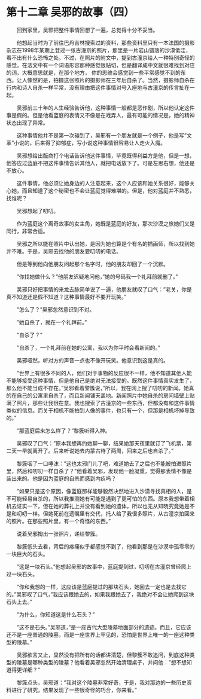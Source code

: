 # 第十二章 吴邪的故事（四）


　　回到家里，吴邪把整件事情回想了一遍，总觉得十分不妥当。

　　他想起当时为了前往巴丹吉林搜索过的资料，那些资料里只有一本法国的摄影杂志在1998年某期上登过一张古潼京的照片，那里是一片岩山错落的沙漠低洼，看不出有什么恐怖之处。不过，在照片的附文中，提到古潼京给人一种特别奇怪的感觉。在法文中有一个词语形容那种感觉很贴切，但是翻译成中文就很难找到对应的词，大概意思就是，在那个地方， 你的思维会感觉到一些平常感觉不到的东西。让人悚然的是，拍摄这张照片的摄影师在三年后自杀了。当然，摄影师自杀在行内和诗人自杀一样平常，没有理由把这件事情对号入座地与古潼京的传言扯在一起。

　　吴邪前三十年的人生经验告诉他，这种事情一般都是恶作剧，所以他认定这件事是假的。但是他看蓝庭的表情又不像是在戏弄人，最有可能的情况是，她的精神状态出现了异常。

　　这种事情他并不是第一次碰到了，吴邪有一个朋友就是一个例子，他是写”文革”小说的，后来得了抑郁症，写小说这种事情很容易让人走火入魔。

　　吴邪想给出版商打个电话告诉他这件事情，毕竟既得利益方是他，但是一想，他答应过蓝庭不把这件事情告诉其他人，就把电话放下了。可是左思右想，他还是不放心。

　　这件事情，他必须让她身边的人注意起来，这个人应该和她关系很好，能够关心她，而且知道了这个秘密也不会让蓝庭觉得难堪的。但是，他对蓝庭并不熟悉，找谁呢？

　　吴邪想起了叨叨。

　　作为蓝庭这个离奇故事的女主角，她既是蓝庭的好友，那次沙漠之旅她们又是同行，非常合适。

　　吴邪之所以能在照片中认出她，是因为她也算是个有名的插画师，所以找到她并不难。于是，吴邪去找他的朋友要叨叨的电话。

　　但是等到他向他朋友问起那个名字时，他的朋友却回了一个沉默。

　　”你找她做什么？”他朋友迟疑地问他，”她的号码我一个礼拜前就删了。”

　　吴邪只好把事情的来龙去脉简单说了一遍，他朋友就叹了口气：”老关，你是真不知道还是假不知道？这种事情最好不要开玩笑。”

　　”怎么了？”吴邪忽然意识到不对。

　　”她自杀了，就在一个礼拜前。”

　　”自杀了？”

　　”自杀了，一个礼拜前在她的公寓，我以为你平时会看新闻的。”

　　吴邪哑然，听对方的声音一点也不像开玩笑。他意识到这是真的。

　　”世界上有很多不同的人，他们对于事物的反应很不一样，他不知道其他人能不能够接受这种事情，但是他自己是绝对无法接受的。既然这件事情真实发生了，那么他不能当成不存在。”吴邪看着黎簇说，”所以，我在网上搜了叨叨的新闻。她真的在自己的公寓里自杀了，而且新闻铺天盖地。新闻照片中她自杀的房间墙壁上贴满了照片，那些让我很在意。我也搜索了古潼京的一些东西，但都没有和这件事情类似的信息。而关于相机不能拍到人像的事件，也只有一个，但那是相机坏掉导致的。”

　　”那蓝庭后来怎么样了？”黎簇听得入神。

　　吴邪叹了口气：”原本我想再约她聊一聊，结果她那天夜里就订了飞机票，第二天一早就离开了。后来听说她去内蒙古待了两周，回来之后也自杀了。”

　　黎簇咽了一口唾沫：”这也太邪门儿了吧，难道她去了之后也不能被拍进照片里，然后和叨叨一样自杀了？”他看着吴邪，发现他一脸凝重，觉得那表情不像是装出来的。他是因为蓝庭的自杀而感到内疚吗？

　　”如果只是这个原因，像蓝庭那样能够毅然决然地进入沙漠寻找真相的人，是不可能轻易自杀的，所以我推测她有可能是遇到了更可怕的东西。原本我想带着相机去证实一下，但在她的葬礼上并没有看到她的遗体，所以也无从知晓究竟她是不是和叨叨一样。但她死前在遗嘱里有交代，托人给了我很多照片，从古潼京拍回来的照片。在那些照片里，有一个奇怪的东西。”

　　说着吴邪掏出一张照片，递给黎簇。

　　黎簇低头去看，背后的疼痛似乎都感觉不到了，他看到那是在沙漠中孤零零的一块巨大的石头。

　　”这是一块石头。”他想起吴邪的故事中，蓝庭提到过，叨叨在古潼京曾经爬上过一块石头。

　　”你和我想的一样，这应该是蓝庭提过的那块石头，她回去一定也是去找它的。”吴邪叹了口气，”我应该跟她去的，如果我跟她去了，我绝对不会让她爬到这块石头上去。”

　　”为什么，你知道这是什么石头？”

　　”这不是石头。”吴邪道，”是一座古代大型陵墓地面部分的遗迹。而且，它应该还不是一座普通的陵墓，而是一座世界上罕见的，恐怕是世界上唯一的一座这种类型的陵墓。”

　　吴邪欲言又止，显然没有把所有的话都讲清楚，但黎簇不敢追问，到底这种类型的陵墓是哪种类型的陵墓？他看着吴邪忽然开始清理桌子，并问他：”想不想知道得更详细？”

　　黎簇点头，吴邪道：”我对这个陵墓非常好奇，于是，我对那边的一些历史资料进行了研究，结果发现了一些很奇怪的巧合，你来看。”

